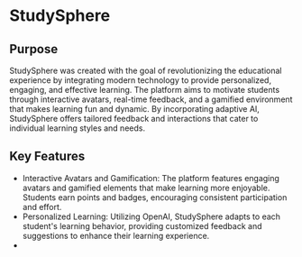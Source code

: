 # StudySphere

## Purpose

StudySphere was created with the goal of revolutionizing the educational experience by integrating modern technology to provide personalized, engaging, and effective learning. The platform aims to motivate students through interactive avatars, real-time feedback, and a gamified environment that makes learning fun and dynamic. By incorporating adaptive AI, StudySphere offers tailored feedback and interactions that cater to individual learning styles and needs.

## Key Features

* Interactive Avatars and Gamification: The platform features engaging avatars and gamified elements that make learning more enjoyable. Students earn points and badges, encouraging consistent participation and effort.
* Personalized Learning: Utilizing OpenAI, StudySphere adapts to each student's learning behavior, providing customized feedback and suggestions to enhance their learning experience.
* 

